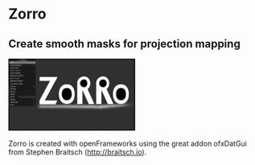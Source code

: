 # Zorro
<h2> Create smooth masks for projection mapping</h2>

 <img src=https://github.com/DFortmann/Zorro/raw/master/Zorro_Gui.PNG alt="Zorro" width=50% height=50%>

Zorro is created with openFrameworks using the great addon ofxDatGui from Stephen Braitsch (http://braitsch.io).
